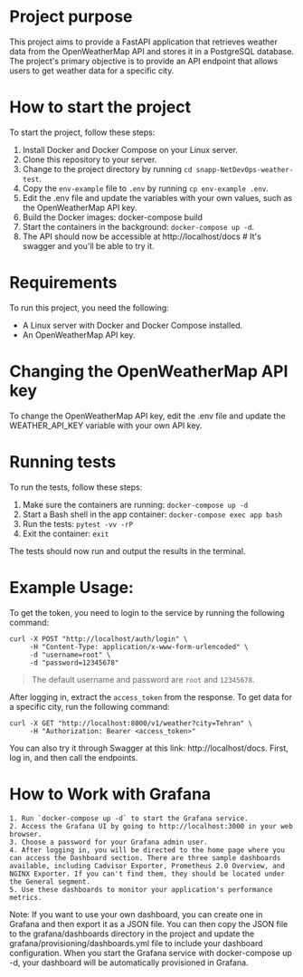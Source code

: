 # Project purpose

This project aims to provide a FastAPI application that retrieves weather data from the OpenWeatherMap API and stores it in a PostgreSQL database. The project's primary objective is to provide an API endpoint that allows users to get weather data for a specific city. 

# How to start the project

To start the project, follow these steps:

1. Install Docker and Docker Compose on your Linux server.
2. Clone this repository to your server.
3. Change to the project directory by running `cd snapp-NetDevOps-weather-test`.
4. Copy the `env-example` file to `.env` by running `cp env-example .env`.
5. Edit the .env file and update the variables with your own values, such as the OpenWeatherMap API key.
6. Build the Docker images: docker-compose build
7. Start the containers in the background: `docker-compose up -d`.
8. The API should now be accessible at http://localhost/docs    # It's swagger and you'll be able to try it.

# Requirements

To run this project, you need the following:

- A Linux server with Docker and Docker Compose installed.
- An OpenWeatherMap API key.

# Changing the OpenWeatherMap API key

To change the OpenWeatherMap API key, edit the .env file and update the WEATHER_API_KEY variable with your own API key.

# Running tests

To run the tests, follow these steps:

1. Make sure the containers are running: `docker-compose up -d`
2. Start a Bash shell in the app container: `docker-compose exec app bash`
3. Run the tests: `pytest -vv -rP`
4. Exit the container: `exit`

The tests should now run and output the results in the terminal.

# Example Usage:

To get the token, you need to login to the service by running the following command:
```
curl -X POST "http://localhost/auth/login" \
     -H "Content-Type: application/x-www-form-urlencoded" \
     -d "username=root" \
     -d "password=12345678" 
```
> The default username and password are `root` and `12345678`.

After logging in, extract the `access_token` from the response. To get data for a specific city, run the following command:
```
curl -X GET "http://localhost:8000/v1/weather?city=Tehran" \
     -H "Authorization: Bearer <access_token>"
```

You can also try it through Swagger at this link: http://localhost/docs. First, log in, and then call the endpoints.

# How to Work with Grafana

    1. Run `docker-compose up -d` to start the Grafana service.
    2. Access the Grafana UI by going to http://localhost:3000 in your web browser.
    3. Choose a password for your Grafana admin user.
    4. After logging in, you will be directed to the home page where you can access the Dashboard section. There are three sample dashboards available, including Cadvisor Exporter, Prometheus 2.0 Overview, and NGINX Exporter. If you can't find them, they should be located under the General segment.
    5. Use these dashboards to monitor your application's performance metrics.

Note: If you want to use your own dashboard, you can create one in Grafana and then export it as a JSON file. You can then copy the JSON file to the grafana/dashboards directory in the project and update the grafana/provisioning/dashboards.yml file to include your dashboard configuration. When you start the Grafana service with docker-compose up -d, your dashboard will be automatically provisioned in Grafana.